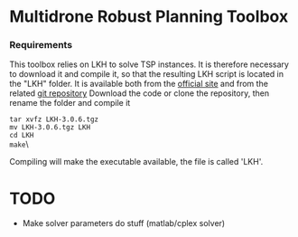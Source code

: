 # Multidrone Robust Planning Toolbox

### Requirements
This toolbox relies on LKH to solve TSP instances. It is therefore necessary to download it and compile it,
 so that the resulting LKH script is located in the "LKH" folder.
It is available both from the [official site](http://webhotel4.ruc.dk/~keld/research/LKH-3/) and from the related [git repository](https://github.com/cerebis/LKH3)
Download the code or clone the repository, then rename the folder and compile it


`tar xvfz LKH-3.0.6.tgz`\
`mv LKH-3.0.6.tgz LKH`\
`cd LKH`\
`make`\

Compiling will make the executable available, the file is called 'LKH'.

# TODO
- Make solver parameters do stuff (matlab/cplex solver)

